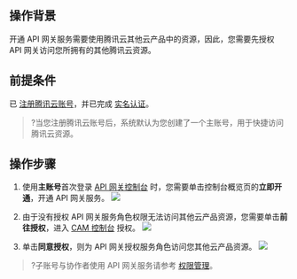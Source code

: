 ## 操作背景

开通 API 网关服务需要使用腾讯云其他云产品中的资源，因此，您需要先授权 API 网关访问您所拥有的其他腾讯云资源。

## 前提条件

已 [注册腾讯云账号](https://intl.cloud.tencent.com/document/product/378/17985)，并已完成 [实名认证](https://intl.cloud.tencent.com/document/product/378/3629)。

>?当您注册腾讯云账号后，系统默认为您创建了一个主账号，用于快捷访问腾讯云资源。

## 操作步骤

1. 使用**主账号**首次登录 [API 网关控制台](https://cloud.tencent.com/login?s_url=https%3A%2F%2Fcloud.tencent.com%2F) 时，您需要单击控制台概览页的**立即开通**，开通 API 网关服务。
 ![](https://qcloudimg.tencent-cloud.cn/raw/ddedf3008a7d678b15c94c4146baf868.png)

2. 由于没有授权 API 网关服务角色权限无法访问其他云产品资源，您需要单击**前往授权**，进入 [CAM 控制台](https://console.cloud.tencent.com/cam/overview) 授权。
	 ![](https://qcloudimg.tencent-cloud.cn/raw/7728e6bc78926a79db5361d33589c5b8.png)

3. 单击**同意授权**，则为 API 网关授权服务角色访问您其他云产品资源。
	 ![](https://qcloudimg.tencent-cloud.cn/raw/41d6567188329bf509462a39a71bb71c.png)

>?子账号与协作者使用 API 网关服务请参考 [权限管理](https://intl.cloud.tencent.com/document/product/628/34064)。

